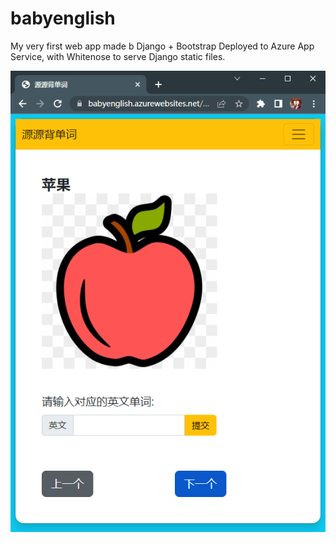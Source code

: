 # babyenglish
My very first web app made b
Django + Bootstrap
Deployed to Azure App Service, with Whitenose to serve Django static files.

![alt tag](cover.png)
